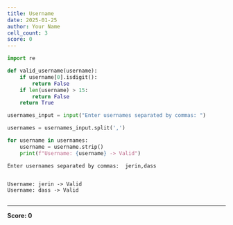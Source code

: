 ```yaml
---
title: Username
date: 2025-01-25
author: Your Name
cell_count: 3
score: 0
---
```


```python
import re

```


```python
def valid_username(username):
    if username[0].isdigit():
        return False
    if len(username) > 15:
        return False
    return True

usernames_input = input("Enter usernames separated by commas: ")

usernames = usernames_input.split(',')

for username in usernames:
    username = username.strip()  
    print(f"Username: {username} -> Valid")

```

    Enter usernames separated by commas:  jerin,dass


    Username: jerin -> Valid
    Username: dass -> Valid



```python

```


---
**Score: 0**